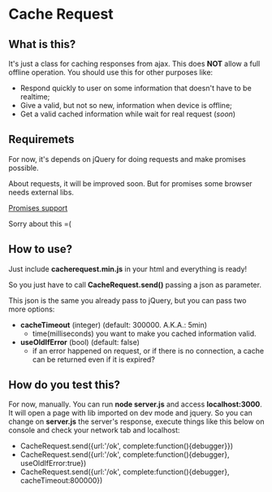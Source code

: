 # Cache Request

## What is this?
It's just a class for caching responses from ajax. This does **NOT** allow a full offline operation. You should use this for other purposes like:

- Respond quickly to user on some information that doesn't have to be realtime;
- Give a valid, but not so new, information when device is offline;
- Get a valid cached information while wait for real request (*soon*)


## Requiremets
For now, it's depends on jQuery for doing requests and make promises possible.

About requests, it will be improved soon. But for promises some browser needs external libs.

[Promises support](http://caniuse.com/#search=promise)

Sorry about this =(


## How to use?
Just include **cacherequest.min.js** in your html and everything is ready!

So you just have to call **CacheRequest.send()** passing a json as parameter.

This json is the same you already pass to jQuery, but you can pass two more options:

- **cacheTimeout** (integer) (default: 300000. A.K.A.: 5min)
	- time(milliseconds) you want to make you cached information valid.
- **useOldIfError** (bool) (default: false)
	- if an error happened on request, or if there is no connection, a cache can be returned even if it is expired?


## How do you test this?
For now, manually. You can run **node server.js** and access **localhost:3000**.
It will open a page with lib imported on dev mode and jquery.
So you can change on **server.js** the server's response, execute things like this below on console and check your network tab and localhost:

- CacheRequest.send({url:'/ok', complete:function(){debugger}})
- CacheRequest.send({url:'/ok', complete:function(){debugger}, useOldIfError:true})
- CacheRequest.send({url:'/ok', complete:function(){debugger}, cacheTimeout:800000})
